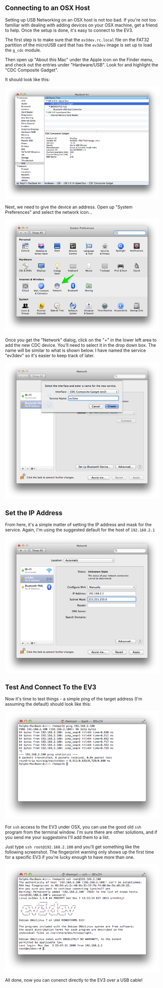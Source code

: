 ## <a name="ConnectingToOSXHost"/> Connecting to an OSX Host

Setting up USB Networking on an OSX host is not too bad. If you're not too familiar with dealing with adding devices on your OSX machine, get a friend to help. Once the setup is done, it's easy to connect to the EV3.

The first step is to make sure that the `ev3dev.rc.local` file on the FAT32 partition of the microUSB card that has the `ev3dev` image is set up to load the `g_cdc` module.

Then open up "About this Mac" under the Apple icon on the Finder menu, and check out the entries under "Hardware/USB". Look for and highlight the "CDC Composite Gadget".

It should look like this:

![DeviceReportCDC](images/OSXRNDIS/DeviceReportCDC.png)

Next, we need to give the device an address. Open up "System Preferences" and select the network icon...

![SystemPreferencesNetwork](images/OSXRNDIS/SystemPreferencesNetwork.png)

Once you get the "Network" dialog, click on the "+" in the lower left area to add the new CDC device. You'll need to select it in the drop down box. The name will be similar to what is shown below. I have named the service "ev3dev" so it's easier to keep track of later.

![AddNewDevice](images/OSXRNDIS/AddNewDevice.png)

## <a name="SettingIPAddress"/> Set the IP Address

From here, it's a simple matter of setting the IP address and mask for the service. Again, I'm using the suggested default for the host of `192.168.2.1`

![SetIPv4Address](images/OSXRNDIS/SetIPv4Address.png)

## <a name="TestAndConnect"/> Test And Connect To the EV3

Now it's time to test things - a simple ping of the target address (I'm assuming the default) should look like this:

![PingWorks](images/OSXRNDIS/PingWorks.png)

For `ssh` access to the EV3 under OSX, you can use the good old `ssh` program from the terminal window. I'm sure there are other solutions, and if you send me your suggestoins I'll add them to a list.

Just type `ssh root@192.168.2.100` and you'll get something like the following screenshot. The fingerprint warning only shows up the first time for a specific EV3 if you're lucky enough to have more than one.

![sshWorks](images/OSXRNDIS/sshWorks.png)

All done, now you can conenct directly to the EV3 over a USB cable!